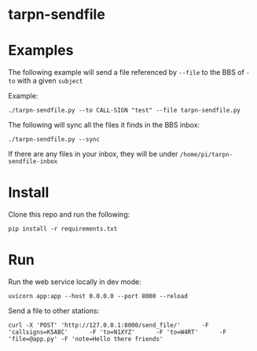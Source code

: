 # tarpn-sendfile

# Examples

The following example will send a file referenced by `--file` to the BBS of `-to` with a given `subject`

Example:

```shell
./tarpn-sendfile.py --to CALL-SIGN "test" --file tarpn-sendfile.py
```


The following will sync all the files it finds in the BBS inbox:
```shell
./tarpn-sendfile.py --sync
```
If there are any files in your inbox, they will be under `/home/pi/tarpn-sendfile-inbox`

# Install 
Clone this repo and run the following:

```shell
pip install -r requirements.txt
```

# Run

Run the web service locally in dev mode:

```shell
uvicorn app:app --host 0.0.0.0 --port 8000 --reload
```

Send a file to other stations:
```shell
curl -X 'POST' 'http://127.0.0.1:8000/send_file/'      -F 'callsigns=K5ABC'      -F 'to=N1XYZ'      -F 'to=W4RT'      -F 'file=@app.py' -F 'note=Hello there friends'
```
